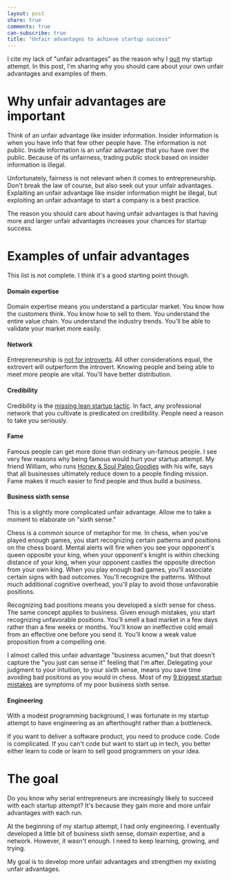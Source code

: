 ```yaml
---
layout: post
share: true
comments: true
can-subscribe: true
title: "Unfair advantages to achieve startup success"
---
```


I cite my lack of "unfair advantages" as the reason why I <a href="http://www.dillonforrest.com/startup/im-quitting-my-full-time-startup-efforts/" target="_blank">quit</a> my startup attempt. In this post, I'm sharing why you should care about your own unfair advantages and examples of them.

# Why unfair advantages are important

Think of an unfair advantage like insider information. Insider information is when you have info that few other people have. The information is not public. Inside information is an unfair advantage that you have over the public. Because of its unfairness, trading public stock based on insider information is illegal.

Unfortunately, fairness is not relevant when it comes to entrepreneurship. Don't break the law of course, but also seek out your unfair advantages. Explaiting an unfair advantage like insider information might be illegal, but exploiting an unfair advantage to start a company is a best practice.

The reason you should care about having unfair advantages is that having more and larger unfair advantages increases your chances for startup success.

# Examples of unfair advantages

This list is not complete. I think it's a good starting point though.

#### Domain expertise

Domain expertise means you understand a particular market. You know how the customers think. You know how to sell to them. You understand the entire value chain. You understand the industry trends. You'll be able to validate your market more easily.

#### Network

Entrepreneurship is <a href="http://www.dillonforrest.com/startup/introversion-and-entrepreneurship-dont-mix/" target="_blank">not for introverts</a>. All other considerations equal, the extrovert will outperform the introvert. Knowing people and being able to meet more people are vital. You'll have better distribution.

#### Credibility

Credibility is the <a href="http://www.dillonforrest.com/startup/introversion-and-entrepreneurship-dont-mix/" target="_blank">missing lean startup tactic</a>. In fact, any professional network that you cultivate is predicated on credibility. People need a reason to take you seriously.

#### Fame

Famous people can get more done than ordinary un-famous people. I see very few reasons why being famous would hurt your startup attempt. My friend William, who runs <a href="http://www.honeyandsoulbaking.com/" target="_blank">Honey & Soul Paleo Goodies</a> with his wife, says that all businesses ultimately reduce down to a people finding mission. Fame makes it much easier to find people and thus build a business.

#### Business sixth sense

This is a slightly more complicated unfair advantage. Allow me to take a moment to elaborate on "sixth sense."

Chess is a common source of metaphor for me. In chess, when you've played enough games, you start recognizing certain patterns and positions on the chess board. Mental alerts will fire when you see your opponent's queen opposite your king, when your opponent's knight is within checking distance of your king, when your opponent castles the opposite direction from your own king. When you play enough bad games, you'll associate certain signs with bad outcomes. You'll recognize the patterns. Without much additional cognitive overhead, you'll play to avoid those unfavorable positions.

Recognizing bad positions means you developed a sixth sense for chess. The same concept applies to business. Given enough mistakes, you start recognizing unfavorable positions. You'll smell a bad market in a few days rather than a few weeks or months. You'll know an ineffective cold email from an effective one before you send it. You'll know a weak value proposition from a compelling one.

I almost called this unfair advantage "business acumen," but that doesn't capture the "you just can sense it" feeling that I'm after. Delegating your judgment to your intuition, to your sixth sense, means you save time avoiding bad positions as you would in chess. Most of my <a href="http://www.dillonforrest.com/startup/my-9-biggest-mistakes-thus-far/" target="_blank">9 biggest startup mistakes</a> are symptoms of my poor business sixth sense.

#### Engineering

With a modest programming background, I was fortunate in my startup attempt to have engineering as an afterthought rather than a bottleneck.

If you want to deliver a software product, you need to produce code. Code is complicated. If you can't code but want to start up in tech, you better either learn to code or learn to sell good programmers on your idea.

# The goal

Do you know why serial entrepreneurs are increasingly likely to succeed with each startup attempt? It's because they gain more and more unfair advantages with each run.

At the beginning of my startup attempt, I had only engineering. I eventually developed a little bit of business sixth sense, domain expertise, and a network. However, it wasn't enough. I need to keep learning, growing, and trying.

My goal is to develop more unfair advantages and strengthen my existing unfair advantages.
